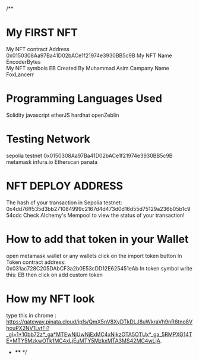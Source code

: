 /\*\*

# My FIRST NFT

My NFT contract Address 0x0150308Aa97Ba41D02bACe1f21974e3930BB5c9B
My NFT Name EncoderBytes  
My NFT symbols EB
Created By Muhammad Asim
Campany Name FoxLancerr

# Programming Languages Used

Solidity
javascript
etherJS
hardhat
openZeblin

# Testing Network

sepolia testnet 0x0150308Aa97Ba41D02bACe1f21974e3930BB5c9B
metamask
infura.io
Etherscan
panata

# NFT DEPLOY ADDRESS

The hash of your transaction in Sepolia testnet: 0x4dd76ff535d3bb271084999c2167d4d473d0d16d55d75129a236b05b1c954cdc
Check Alchemy's Mempool to view the status of your transaction!

# How to add that token in your Wallet

open metamask wallet or any wallets
click on the import token button
In Token contract address: 0x031ac728C205DAbCF3a2b0E53cDD12E625451eAb
In token symbol write this: EB
then click on add custom token

# How my NFT look

type this in chrome :
https://gateway.pinata.cloud/ipfs/QmX5nV8XyDTkDLJ8uWkraVh9nR6tno8VhouPX2NV1LvtFi?_gl=1*10bb72z*_ga*MTEwNjUwNjExMC4xNjkzOTA5OTUx*_ga_5RMPXG14TE*MTY5MzkwOTk1MC4xLjEuMTY5MzkxMTA3MS42MC4wLjA.
- ******************************************\*\******************************************* \*/



